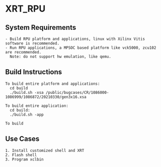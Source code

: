 # XRT_RPU

## System Requirements
    - Build RPU platform and applications, linux with Xilinx Vitis software is recommended.
    - Run RPU applications, a MPSOC based platform like vck5000, zcu102 are recommended.
      Note: do not support hw emulation, like qemu.

## Build Instructions
    To build entire platform and applications:
      cd build
      ./build.sh -xsa /public/bugcases/CR/1086000-1086999/1086872/20210330/gen3x16.xsa

    To build entire application:
      cd build:
      ./build.sh -app

    To build


## Use Cases

    1. Install customized shell and XRT
    2. Flash shell
    3. Program xclbin
      
